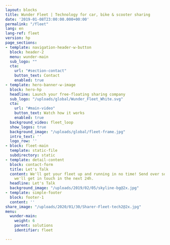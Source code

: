 ```yaml
---
layout: blocks
title: Wunder Fleet | Technology for car, bike & scooter sharing
date: '2019-01-08T23:00:00.000+00:00'
permalink: "/fleet"
lang: en
lang-ref: fleet
version: hp
page_sections:
- template: navigation-header-w-button
  block: header-2
  menu: wunder-main
  sub_logo: ""
  cta:
    url: "#section-contact"
    button_text: Contact
    enabled: true
- template: hero-banner-w-image
  block: hero-hp
  headline: Launch your free-floating sharing company
  sub_logo: "/uploads/global/Wunder_Fleet_White.svg"
  cta:
    url: "#main-video"
    button_text: Watch how it works
    enabled: true
  background_video: fleet_loop
  show_logos: true
  background_image: "/uploads/global/fleet-frame.jpg"
  intro_text: ''
  logo_row: ''
- block: fleet-main
  template: static-file
  subdirectory: static
- template: detail-content
  block: contact-form
  title: Let's Talk
  content: We'll get your fleet up and running in no time! Send over some info and
    we'll get in touch in the next 24h.
  headline: Let's Talk
  background_image: "/uploads/2019/02/05/skyline-bg@2x.jpg"
- template: simple-footer
  block: footer-1
  content: ''
share_image: "/uploads/2020/01/30/Sharer-Fleet-tech2@2x.jpg"
menu:
  wunder-main:
    weight: 6
    parent: solutions
    identifier: fleet

---
```

